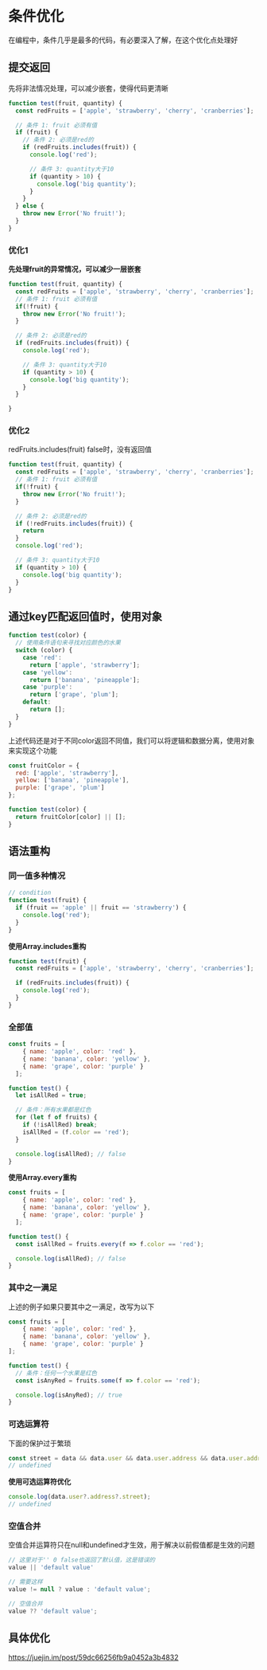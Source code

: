 # 条件优化

在编程中，条件几乎是最多的代码，有必要深入了解，在这个优化点处理好

## 提交返回

先将非法情况处理，可以减少嵌套，使得代码更清晰

```js
function test(fruit, quantity) {
  const redFruits = ['apple', 'strawberry', 'cherry', 'cranberries'];

  // 条件 1: fruit 必须有值
  if (fruit) {
    // 条件 2: 必须是red的
    if (redFruits.includes(fruit)) {
      console.log('red');

      // 条件 3: quantity大于10
      if (quantity > 10) {
        console.log('big quantity');
      }
    }
  } else {
    throw new Error('No fruit!');
  }
}
```

### 优化1

**先处理fruit的异常情况，可以减少一层嵌套**

```js
function test(fruit, quantity) {
  const redFruits = ['apple', 'strawberry', 'cherry', 'cranberries'];
  // 条件 1: fruit 必须有值
  if(!fruit) {
    throw new Error('No fruit!');
  }

  // 条件 2: 必须是red的
  if (redFruits.includes(fruit)) {
    console.log('red');

    // 条件 3: quantity大于10
    if (quantity > 10) {
      console.log('big quantity');
    }
  }

}
```

### 优化2

redFruits.includes(fruit) false时，没有返回值

```js
function test(fruit, quantity) {
  const redFruits = ['apple', 'strawberry', 'cherry', 'cranberries'];
  // 条件 1: fruit 必须有值
  if(!fruit) {
    throw new Error('No fruit!');
  }

  // 条件 2: 必须是red的
  if (!redFruits.includes(fruit)) { 
    return 
  }
  console.log('red');

  // 条件 3: quantity大于10
  if (quantity > 10) {
    console.log('big quantity');
  }
}
```

## 通过key匹配返回值时，使用对象

```js
function test(color) {
  // 使用条件语句来寻找对应颜色的水果
  switch (color) {
    case 'red':
      return ['apple', 'strawberry'];
    case 'yellow':
      return ['banana', 'pineapple'];
    case 'purple':
      return ['grape', 'plum'];
    default:
      return [];
  }
}
```

上述代码还是对于不同color返回不同值，我们可以将逻辑和数据分离，使用对象来实现这个功能

```js
const fruitColor = {
  red: ['apple', 'strawberry'],
  yellow: ['banana', 'pineapple'],
  purple: ['grape', 'plum']
};

function test(color) {
  return fruitColor[color] || [];
}

```

## 语法重构

### 同一值多种情况

```js
// condition
function test(fruit) {
  if (fruit == 'apple' || fruit == 'strawberry') {
    console.log('red');
  }
}
```

**使用Array.includes重构**

```js
function test(fruit) {
  const redFruits = ['apple', 'strawberry', 'cherry', 'cranberries'];

  if (redFruits.includes(fruit)) {
    console.log('red');
  }
}

```

### 全部值

```js
const fruits = [
    { name: 'apple', color: 'red' },
    { name: 'banana', color: 'yellow' },
    { name: 'grape', color: 'purple' }
  ];

function test() {
  let isAllRed = true;

  // 条件：所有水果都是红色
  for (let f of fruits) {
    if (!isAllRed) break;
    isAllRed = (f.color == 'red');
  }

  console.log(isAllRed); // false
}

```

**使用Array.every重构**

```js
const fruits = [
    { name: 'apple', color: 'red' },
    { name: 'banana', color: 'yellow' },
    { name: 'grape', color: 'purple' }
  ];

function test() {
  const isAllRed = fruits.every(f => f.color == 'red');

  console.log(isAllRed); // false
}
```

### 其中之一满足

上述的例子如果只要其中之一满足，改写为以下

```js
const fruits = [
    { name: 'apple', color: 'red' },
    { name: 'banana', color: 'yellow' },
    { name: 'grape', color: 'purple' }
];

function test() {
  // 条件：任何一个水果是红色
  const isAnyRed = fruits.some(f => f.color == 'red');

  console.log(isAnyRed); // true
}

```

### 可选运算符

下面的保护过于繁琐

```js
const street = data && data.user && data.user.address && data.user.address.street;console.log(street);
// undefined

```

**使用可选运算符优化**

```js
console.log(data.user?.address?.street);
// undefined
```

###  空值合并

空值合并运算符只在null和undefined才生效，用于解决以前假值都是生效的问题

```js
// 这里对于'' 0 false也返回了默认值，这是错误的
value || 'default value'

// 需要这样
value != null ? value : 'default value';

// 空值合并
value ?? 'default value';
```

## 具体优化

https://juejin.im/post/59dc66256fb9a0452a3b4832